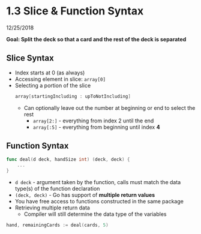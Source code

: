 # 1.3 Slice & Function Syntax
12/25/2018

**Goal: Split the deck so that a card and the rest of the deck is separated**

## Slice Syntax

* Index starts at 0 (as always)
* Accessing element in slice: `array[0]`
* Selecting a portion of the slice
    ```go
    array[startingIncluding : upToNotIncluding]
    ```
    - Can optionally leave out the number at beginning or end to select the rest
        * `array[2:]` - everything from index 2 until the end
        * `array[:5]` - everything from beginning until index **4**

## Function Syntax

```go
func deal(d deck, handSize int) (deck, deck) {
    ...
}
```
* `d deck` - argument taken by the function, calls must match the data type(s) of the function declaration
* `(deck, deck)` - Go has support of **multiple return values**
* You have free access to functions constructed in the same package
* Retrieving multiple return data
    - Compiler will still determine the data type of the variables
```go
hand, remainingCards := deal(cards, 5)
```
